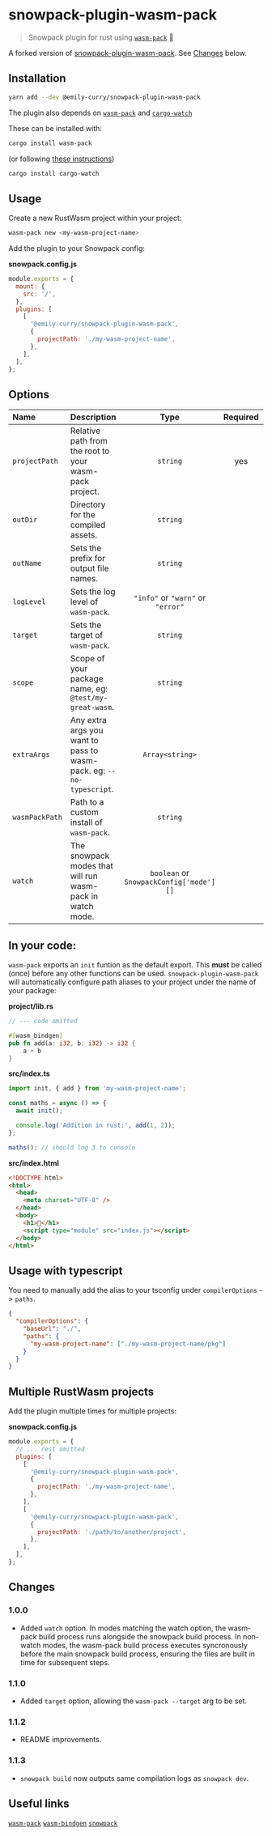 # snowpack-plugin-wasm-pack

> Snowpack plugin for rust using [`wasm-pack`](https://rustwasm.github.io/wasm-pack/book/) 🦀

A forked version of [snowpack-plugin-wasm-pack](https://git.sr.ht/~george_/snowpack-plugin-wasm-pack). See [Changes](#Changes) below.

## Installation

```bash
yarn add --dev @emily-curry/snowpack-plugin-wasm-pack
```

The plugin also depends on [`wasm-pack`](https://github.com/rustwasm/wasm-pack) and [`cargo-watch`](https://github.com/passcod/cargo-watch)

These can be installed with:

```bash
cargo install wasm-pack
```

(or following [these instructions](https://rustwasm.github.io/wasm-pack/installer/))

```bash
cargo install cargo-watch
```

## Usage

Create a new RustWasm project within your project:

```bash
wasm-pack new <my-wasm-project-name>
```

Add the plugin to your Snowpack config:

**snowpack.config.js**

```js
module.exports = {
  mount: {
    src: '/',
  },
  plugins: [
    [
      '@emily-curry/snowpack-plugin-wasm-pack',
      {
        projectPath: './my-wasm-project-name',
      },
    ],
  ],
};
```

## Options

| Name           | Description                                                          |                  Type                   | Required |      Default      |
| :------------- | :------------------------------------------------------------------- | :-------------------------------------: | :------: | :---------------: |
| `projectPath`  | Relative path from the root to your wasm-pack project.               |                `string`                 |   yes    |         -         |
| `outDir`       | Directory for the compiled assets.                                   |                `string`                 |          |      `"pkg"`      |
| `outName`      | Sets the prefix for output file names.                               |                `string`                 |          |     `"index"`     |
| `logLevel`     | Sets the log level of `wasm-pack`.                                   |    `"info"` or `"warn"` or `"error"`    |          |     `"warn"`      |
| `target`       | Sets the target of `wasm-pack`.                                      |                `string`                 |          |      `"web"`      |
| `scope`        | Scope of your package name, eg: `@test/my-great-wasm`.               |                `string`                 |          |         -         |
| `extraArgs`    | Any extra args you want to pass to wasm-pack. eg: `--no-typescript`. |             `Array<string>`             |          |         -         |
| `wasmPackPath` | Path to a custom install of `wasm-pack`.                             |                `string`                 |          |         -         |
| `watch`        | The snowpack modes that will run wasm-pack in watch mode.            | `boolean` or `SnowpackConfig['mode'][]` |          | `['development']` |

## In your code:

`wasm-pack` exports an `init` funtion as the default export. This **must** be called (once) before any other functions can be used.
`snowpack-plugin-wasm-pack` will automatically configure path aliases to your project under the name of your package:

**project/lib.rs**

```rs
// --- code omitted

#[wasm_bindgen]
pub fn add(a: i32, b: i32) -> i32 {
    a + b
}
```

**src/index.ts**

```ts
import init, { add } from 'my-wasm-project-name';

const maths = async () => {
  await init();

  console.log('Addition in rust:', add(1, 2));
};

maths(); // should log 3 to console
```

**src/index.html**

```html
<!DOCTYPE html>
<html>
  <head>
    <meta charset="UTF-8" />
  </head>
  <body>
    <h1>🦀</h1>
    <script type="module" src="index.js"></script>
  </body>
</html>
```

## Usage with typescript

You need to manually add the alias to your tsconfig under `compilerOptions` -> `paths`.

```json
{
  "compilerOptions": {
    "baseUrl": "./",
    "paths": {
      "my-wasm-project-name": ["./my-wasm-project-name/pkg"]
    }
  }
}
```

## Multiple RustWasm projects

Add the plugin multiple times for multiple projects:

**snowpack.config.js**

```js
module.exports = {
  // ... rest omitted
  plugins: [
    [
      '@emily-curry/snowpack-plugin-wasm-pack',
      {
        projectPath: './my-wasm-project-name',
      },
    ],
    [
      '@emily-curry/snowpack-plugin-wasm-pack',
      {
        projectPath: './path/to/another/project',
      },
    ],
  ],
};
```

## Changes

### 1.0.0

- Added `watch` option. In modes matching the watch option, the wasm-pack build process runs alongside the snowpack build process. In non-watch modes, the wasm-pack build process executes syncronously before the main snowpack build process, ensuring the files are built in time for subsequent steps.

### 1.1.0

- Added `target` option, allowing the `wasm-pack --target` arg to be set.

### 1.1.2

- README improvements.

### 1.1.3

- `snowpack build` now outputs same compilation logs as `snowpack dev`.

## Useful links

[`wasm-pack`](https://rustwasm.github.io/wasm-pack/book/introduction.html)
[`wasm-bindgen`](https://github.com/rustwasm/wasm-bindgen)
[`snowpack`](https://www.snowpack.dev/)
